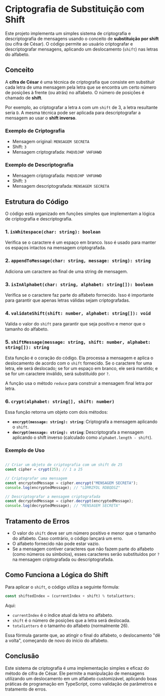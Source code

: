 # Criptografia de Substituição com Shift

Este projeto implementa um simples sistema de criptografia e descriptografia de mensagens usando o conceito de **substituição por shift** (ou cifra de César). O código permite ao usuário criptografar e descriptografar mensagens, aplicando um deslocamento (`shift`) nas letras do alfabeto.

## Conceito

A **cifra de César** é uma técnica de criptografia que consiste em substituir cada letra de uma mensagem pela letra que se encontra um certo número de posições à frente (ou atrás) no alfabeto. O número de posições é chamado de **shift**.

Por exemplo, ao criptografar a letra `A` com um `shift` de 3, a letra resultante seria `D`. A mesma técnica pode ser aplicada para descriptografar a mensagem ao usar o **shift inverso**.

### Exemplo de Criptografia

- Mensagem original: `MENSAGEM SECRETA`
- Shift: `3`
- Mensagem criptografada: `PHQVDJHP VHFUHWD`

### Exemplo de Descriptografia

- Mensagem criptografada: `PHQVDJHP VHFUHWD`
- Shift: `3`
- Mensagem descriptografada: `MENSAGEM SECRETA`

## Estrutura do Código

O código está organizado em funções simples que implementam a lógica de criptografia e descriptografia.

### 1. **`isWhitespace(char: string): boolean`**
Verifica se o caractere é um espaço em branco. Isso é usado para manter os espaços intactos na mensagem criptografada.

### 2. **`appendToMessage(char: string, message: string): string`**
Adiciona um caractere ao final de uma string de mensagem.

### 3. **`isInAlphabet(char: string, alphabet: string[]): boolean`**
Verifica se o caractere faz parte do alfabeto fornecido. Isso é importante para garantir que apenas letras válidas sejam criptografadas.

### 4. **`validateShift(shift: number, alphabet: string[]): void`**
Valida o valor do `shift` para garantir que seja positivo e menor que o tamanho do alfabeto.

### 5. **`shiftMessage(message: string, shift: number, alphabet: string[]): string`**
Esta função é o coração do código. Ela processa a mensagem e aplica o deslocamento de acordo com o `shift` fornecido. Se o caractere for uma letra, ele será deslocado; se for um espaço em branco, ele será mantido; e se for um caractere inválido, será substituído por `?`.

A função usa o método `reduce` para construir a mensagem final letra por letra.

### 6. **`crypt(alphabet: string[], shift: number)`**
Essa função retorna um objeto com dois métodos:
- **`encrypt(message: string): string`**: Criptografa a mensagem aplicando o `shift`.
- **`decrypt(message: string): string`**: Descriptografa a mensagem aplicando o shift inverso (calculado como `alphabet.length - shift`).

### Exemplo de Uso

```typescript

// Criar um objeto de criptografia com um shift de 25
const cipher = crypt(25); // 1 a 25

// Criptografar uma mensagem
const encryptedMessage = cipher.encrypt("MENSAGEM SECRETA");
console.log(encryptedMessage); // "LDMRZFDL RDBQDSZ"

// Descriptografar a mensagem criptografada
const decryptedMessage = cipher.decrypt(encryptedMessage);
console.log(decryptedMessage); // "MENSAGEM SECRETA"

```

## Tratamento de Erros

- O valor do `shift` deve ser um número positivo e menor que o tamanho do alfabeto. Caso contrário, o código lançará um erro.
- O alfabeto fornecido não pode estar vazio.
- Se a mensagem contiver caracteres que não fazem parte do alfabeto (como números ou símbolos), esses caracteres serão substituídos por `?` na mensagem criptografada ou descriptografada.

## Como Funciona a Lógica do Shift

Para aplicar o `shift`, o código utiliza a seguinte fórmula:

```typescript
const shiftedIndex = (currentIndex + shift) % totalLetters;
```

Aqui:
- `currentIndex` é o índice atual da letra no alfabeto.
- `shift` é o número de posições que a letra será deslocada.
- `totalLetters` é o tamanho do alfabeto (normalmente 26).

Essa fórmula garante que, ao atingir o final do alfabeto, o deslocamento "dê a volta", começando de novo do início do alfabeto.

## Conclusão

Este sistema de criptografia é uma implementação simples e eficaz do método de cifra de César. Ele permite a manipulação de mensagens utilizando um deslocamento em um alfabeto customizável, aplicando boas práticas de programação em TypeScript, como validação de parâmetros e tratamento de erros.

